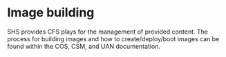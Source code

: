 # Image building

SHS provides CFS plays for the management of provided content. The process for building images and how to create/deploy/boot images can be found within the COS, CSM, and UAN documentation.
